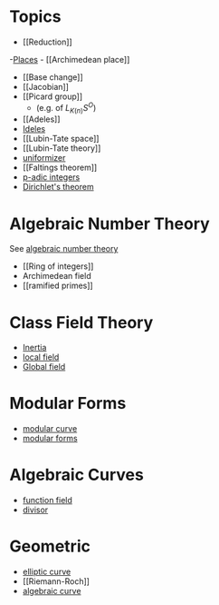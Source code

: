 
# Topics

- [[Reduction]]

-[Places](place.md)
	- [[Archimedean place]]
- [[Base change]]
- [[Jacobian]]
- [[Picard group]] 
	- (e.g. of $L_{K(n)}S^O$)
- [[Adeles]]
- [Ideles](Ideles.md)
- [[Lubin-Tate space]]
- [[Lubin-Tate theory]]
- [uniformizer](uniformizer)
- [[Faltings theorem]]
- [p-adic integers](p-adic%20integers)
- [Dirichlet's theorem](Dirichlet's%20theorem)

# Algebraic Number Theory

See [algebraic number theory](algebraic%20number%20theory)

- [[Ring of integers]]
-  Archimedean field
- [[ramified primes]]

# Class Field Theory

- [Inertia](Inertia.md)
- [local field](local%20field.md)
- [Global field](Global%20field)

# Modular Forms

- [modular curve](modular%20curve)
- [modular forms](modular%20form.md)

# Algebraic Curves

- [function field](function%20field.md)
- [divisor](divisor.md)

# Geometric

- [elliptic curve](elliptic%20curve.md)
- [[Riemann-Roch]]
- [algebraic curve](algebraic%20curve)